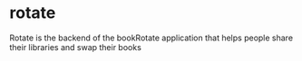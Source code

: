 # rotate
Rotate is the backend of the bookRotate application that helps people share their libraries and swap their books
